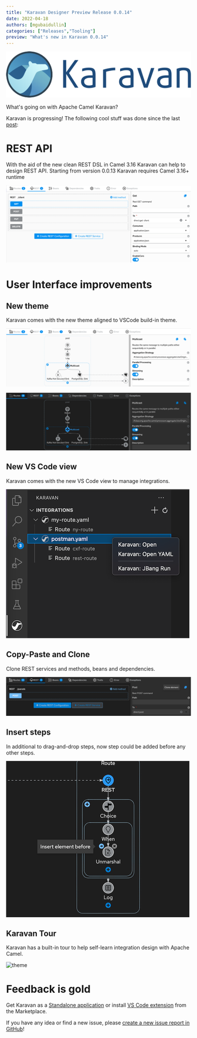 ```yaml
---
title: "Karavan Designer Preview Release 0.0.14"
date: 2022-04-18
authors: [mgubaidullin]
categories: ["Releases","Tooling"]
preview: "What's new in Karavan 0.0.14"
---
```


![logo](karavan-logo-light.png)

What's going on with Apache Camel Karavan? 

Karavan is progressing! The following cool stuff was done since the last [post](/blog/2022/02/camel-karavan-0.0.12):

# REST API

With the aid of the new clean REST DSL in Camel 3.16  Karavan can help to design REST API.
Starting from version 0.0.13 Karavan requires Camel 3.16+ runtime

![rest](./rest.png)

# User Interface improvements

## New theme

Karavan comes with the new theme aligned to VSCode build-in theme.

![theme](./theme-light.png)

![theme](./theme-dark.png)

## New VS Code view

Karavan comes with the new VS Code view to manage integrations.

![theme](./vscode-view.png)

## Copy-Paste and Clone

Clone REST services and methods, beans and dependencies.

![theme](./clone-rest.png)

## Insert steps

In additional to drag-and-drop steps, now step could be added before any other steps.

![theme](./insert.png)

## Karavan Tour

Karavan has a built-in tour to help self-learn integration design with Apache Camel.

![theme](./karavan-tour.gif)

# Feedback is gold

Get Karavan as a [Standalone application](https://github.com/apache/camel-karavan/pkgs/container/camel-karavan) or install [VS Code extension](https://marketplace.visualstudio.com/items?itemName=camel-karavan.karavan) from the Marketplace.

If you have any idea or find a new issue, please [create a new issue report in GitHub](https://github.com/apache/camel-karavan/issues)!
